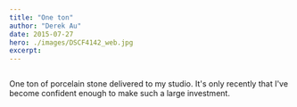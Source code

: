 ```yaml
---
title: "One ton"
author: "Derek Au"
date: 2015-07-27
hero: ./images/DSCF4142_web.jpg
excerpt: 
---
```


![]()

One ton of porcelain stone delivered to my studio. It's only recently that I've become confident enough to make such a large investment.

